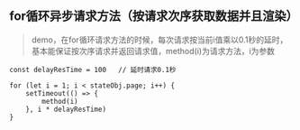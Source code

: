 ## for循环异步请求方法（按请求次序获取数据并且渲染）
> demo，在for循环请求方法的时候，每次请求按当前i值乘以0.1秒的延时，基本能保证按次序请求并返回请求值，method(i)为请求方法，i为参数

```
const delayResTime = 100   // 延时请求0.1秒

for (let i = 1; i < stateObj.page; i++) {
    setTimeout(() => {
        method(i)
    }, i * delayResTime)
}
```
